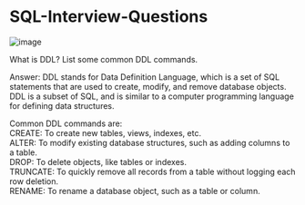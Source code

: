 # SQL-Interview-Questions

![image](https://github.com/user-attachments/assets/43d1fc03-2992-4273-8839-e9abfc6c27bd)

What is DDL? List some common DDL commands. <br>

Answer: DDL stands for Data Definition Language, which is a set of SQL statements that are used to create, modify, and remove database objects. DDL is a subset of SQL, and is similar to a computer programming language for defining data structures. <br>

Common DDL commands are: <br>
CREATE: To create new tables, views, indexes, etc. <br>
ALTER: To modify existing database structures, such as adding columns to a table. <br>
DROP: To delete objects, like tables or indexes. <br>
TRUNCATE: To quickly remove all records from a table without logging each row deletion. <br>
RENAME: To rename a database object, such as a table or column. <br>


